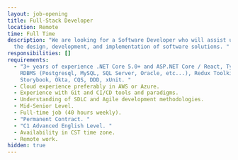 ```yaml
---
layout: job-opening
title: Full-Stack Developer
location: Remote
time: Full Time
description: "We are looking for a Software Developer who will assist us with
  the design, development, and implementation of software solutions. "
responsibilities: []
requirements:
  - "3+ years of experience .NET Core 5.0+ and ASP.NET Core / React, TypeScript,
    RDBMS (Postgresql, MySQL, SQL Server, Oracle, etc...), Redux Toolkit,
    Storybook, Okta, CQS, DDD, xUnit. "
  - Cloud experience preferably in AWS or Azure.
  - Experience with Git and CI/CD tools and paradigms.
  - Understanding of SDLC and Agile development methodologies.
  - Mid-Senior Level.
  - Full-time job (40 hours weekly).
  - "Permanent Contract. "
  - "C1 Advanced English Level. "
  - Availability in CST time zone.
  - Remote work.
hidden: true
---
```

